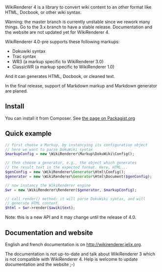 WikiRenderer 4 is a library to convert wiki content to an other format like
HTML, Docbook, or other wiki syntax.

Warning: the master branch is currently unstable since we rework many things.
Go to the 3.x branch to have a stable release. Documentation and the website
are not updated yet for WikiRenderer 4.

WikiRenderer 4.0-pre supports these following markups:

- Dokuwiki syntax
- Trac syntax
- WR3 (a markup specific to WikiRenderer 3.0)
- ClassicWR (a markup specific to WikiRenderer 1.0)

And it can generates HTML, Docbook, or cleaned text.

In the final release, support of Markdown markup and Markdown generator are planed.

Install
-------

You can install it from Composer. See [the page on Packagist.org](https://packagist.org/packages/jelix/wikirenderer)


Quick example
-------------

```php
// first choose a Markup, by instancying its configuration object
// here we want to parse DokuWiki syntax
$markupConfig = new \WikiRenderer\Markup\DokuWiki\Config();

// then choose a generator, e.g., the object which generates
// the result text in the expected format. Here, HTML...
$genConfig = new \WikiRenderer\Generator\Html\Config();
$generator = new \WikiRenderer\Generator\Html\Document($genConfig);

// now instancy the WikiRenderer engine
$wr = new \WikiRenderer\Renderer($generator, $markupConfig);

// call render() method: it will parse DokuWiki syntax, and will
// generate HTML content
$html = $wr->render($awikitext);
```

Note: this is a new API and it may change until the release of 4.0.

Documentation and website
-------------------------

English and french documentation is on http://wikirenderer.jelix.org.

The documentation is not up-to-date and talk about WikiRenderer 3 which is
not compatible with WikiRenderer 4.
Help is welcome to update documentation and the website ;-)

